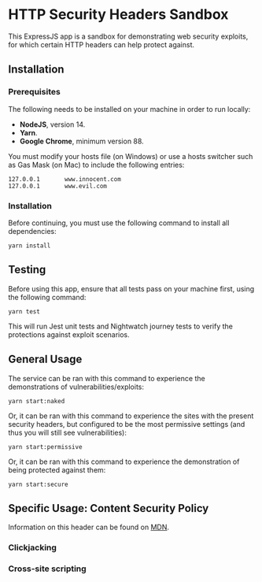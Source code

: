 # HTTP Security Headers Sandbox

This ExpressJS app is a sandbox for demonstrating web security exploits, for which certain HTTP headers can help protect against.

## Installation

### Prerequisites

The following needs to be installed on your machine in order to run locally:

* **NodeJS**, version 14.
* **Yarn**.
* **Google Chrome**, minimum version 88.

You must modify your hosts file (on Windows) or use a hosts switcher such as Gas Mask (on Mac) to
include the following entries:

```text
127.0.0.1		www.innocent.com
127.0.0.1		www.evil.com
```

### Installation

Before continuing, you must use the following command to install all dependencies:

`yarn install`

## Testing

Before using this app, ensure that all tests pass on your machine first, using the following command:

`yarn test`

This will run Jest unit tests and Nightwatch journey tests to verify the protections against exploit scenarios.

## General Usage

The service can be ran with this command to experience the demonstrations of vulnerabilities/exploits:

`yarn start:naked`

Or, it can be ran with this command to experience the sites with the present security headers, but configured to be
the most permissive settings (and thus you will still see vulnerabilities):

`yarn start:permissive`

Or, it can be ran with this command to experience the demonstration of being protected against them:

`yarn start:secure`

## Specific Usage: Content Security Policy

Information on this header can be found on [MDN](https://developer.mozilla.org/en-US/docs/Web/HTTP/CSP).

### Clickjacking

### Cross-site scripting